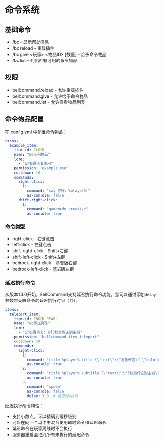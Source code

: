 # 命令系统
## 基础命令

- /bc - 显示帮助信息
- /bc reload - 重载插件
- /bc give <玩家> <物品ID> [数量] - 给予命令物品
- /bc list - 列出所有可用的命令物品

## 权限
- bellcommand.reload - 允许重载插件
- bellcommand.give - 允许给予命令物品
- bellcommand.list - 允许查看物品列表

## 命令物品配置
在 config.yml 中配置命令物品：

```yaml
items:
  example_item:
    item-id: CLOCK
    name: "&6示例物品"
    lore:
      - "&7右键点击使用"
    permission: "example.use"
    cooldown: 10
    commands:
      right-click:
        1:
          command: "say 你好，%player%!"
          as-console: false
      shift-right-click:
        1:
          command: "gamemode creative"
          as-console: true
```

### 命令类型
- right-click - 右键点击
- left-click - 左键点击
- shift-right-click - Shift+右键
- shift-left-click - Shift+左键
- bedrock-right-click - 基岩版右键
- bedrock-left-click - 基岩版左键

### 延迟执行命令
从版本1.3.0开始，BellCommand支持延迟执行命令功能。您可以通过添加`delay`参数来设置命令的延迟执行时间（秒）。

```yaml
items:
  teleport_item:
    item-id: ENDER_PEARL
    name: "&b传送魔珠"
    lore:
      - "&7右键点击: &f3秒后传送到主城"
    permission: "bellcommand.item.teleport"
    cooldown: 10
    commands:
      right-click:
        1:
          command: "title %player% title {\"text\":\"准备传送\",\"color\":\"yellow\"}"
          as-console: true
        2:
          command: "title %player% subtitle {\"text\":\"3秒后传送到主城\",\"color\":\"gold\"}"
          as-console: true
        3:
          command: "spawn"
          as-console: false
          delay: 3.0  # 延迟3秒执行
```

延迟执行命令特性：
- 支持小数点，可以精确到毫秒级别
- 可以在同一个动作中混合使用即时命令和延迟命令
- 延迟命令在玩家离线时不会执行
- 服务器重启会取消所有未执行的延迟命令